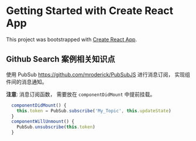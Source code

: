 # Getting Started with Create React App

This project was bootstrapped with [Create React App](https://github.com/facebook/create-react-app).


## Github Search 案例相关知识点

使用 PubSub https://github.com/mroderick/PubSubJS 进行消息订阅， 实现组件间的消息通知。

**注意**: 消息订阅函数， 需要放在 `componentDidMount` 中提前挂载。

```jsx
  componentDidMount() {
    this.token = PubSub.subscribe('My_Topic', this.updateState)
  }
  componentWillUnmount() {
    PubSub.unsubscribe(this.token)
  }
```